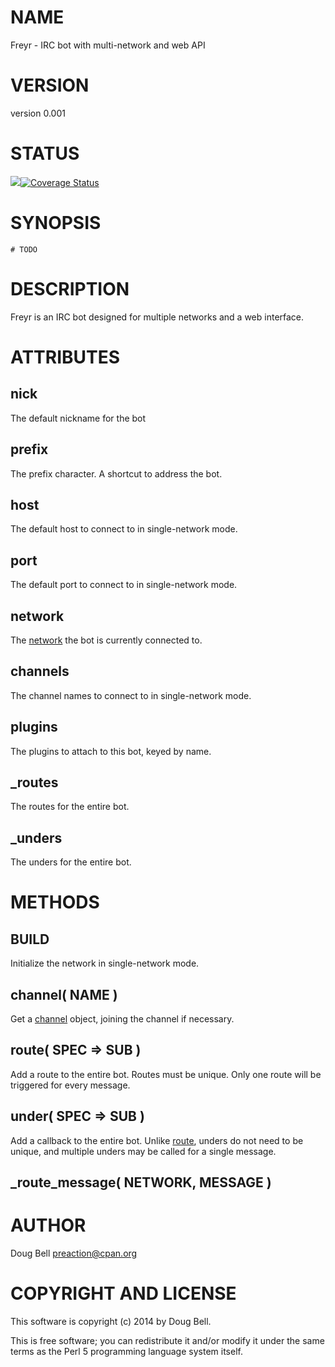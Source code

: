 # NAME

Freyr - IRC bot with multi-network and web API

# VERSION

version 0.001

# STATUS

<a href="https://travis-ci.org/preaction/Freyr"><img src="https://travis-ci.org/preaction/Freyr.svg?branch=master"></a><a href="https://coveralls.io/r/preaction/Freyr"><img src="https://coveralls.io/repos/preaction/Freyr/badge.png" alt="Coverage Status" /></a>

# SYNOPSIS

    # TODO

# DESCRIPTION

Freyr is an IRC bot designed for multiple networks and a web interface.

# ATTRIBUTES

## nick

The default nickname for the bot

## prefix

The prefix character. A shortcut to address the bot.

## host

The default host to connect to in single-network mode.

## port

The default port to connect to in single-network mode.

## network

The [network](https://metacpan.org/pod/Freyr::Network) the bot is currently connected to.

## channels

The channel names to connect to in single-network mode.

## plugins

The plugins to attach to this bot, keyed by name.

## \_routes

The routes for the entire bot.

## \_unders

The unders for the entire bot.

# METHODS

## BUILD

Initialize the network in single-network mode.

## channel( NAME )

Get a [channel](https://metacpan.org/pod/Freyr::Channel) object, joining the channel if necessary.

## route( SPEC => SUB )

Add a route to the entire bot. Routes must be unique. Only one route will be triggered
for every message.

## under( SPEC => SUB )

Add a callback to the entire bot. Unlike [route](https://metacpan.org/pod/route), unders do not need to be
unique, and multiple unders may be called for a single message.

## \_route\_message( NETWORK, MESSAGE )

# AUTHOR

Doug Bell <preaction@cpan.org>

# COPYRIGHT AND LICENSE

This software is copyright (c) 2014 by Doug Bell.

This is free software; you can redistribute it and/or modify it under
the same terms as the Perl 5 programming language system itself.
